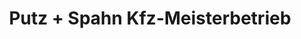 ---
title: "Putz + Spahn Kfz-Meisterbetrieb"
url: /wuerzburg/putz-spahn-kfz-meisterbetrieb/
shop: Autowerkstatt
---